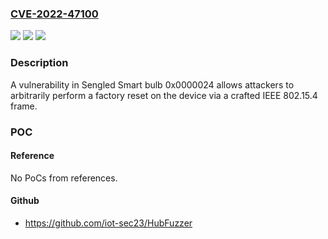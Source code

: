 ### [CVE-2022-47100](https://cve.mitre.org/cgi-bin/cvename.cgi?name=CVE-2022-47100)
![](https://img.shields.io/static/v1?label=Product&message=n%2Fa&color=blue)
![](https://img.shields.io/static/v1?label=Version&message=n%2Fa&color=blue)
![](https://img.shields.io/static/v1?label=Vulnerability&message=n%2Fa&color=brighgreen)

### Description

A vulnerability in Sengled Smart bulb 0x0000024 allows attackers to arbitrarily perform a factory reset on the device via a crafted IEEE 802.15.4 frame.

### POC

#### Reference
No PoCs from references.

#### Github
- https://github.com/iot-sec23/HubFuzzer

